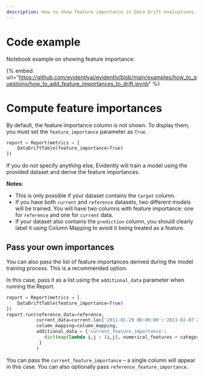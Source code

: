 ```yaml
---
description: How to show feature importance in Data Drift evaluations.
---
```


# Code example

Notebook example on showing feature importance:

{% embed url="https://github.com/evidentlyai/evidently/blob/main/examples/how_to_questions/how_to_add_feature_importances_to_drift.ipynb" %}

# Compute feature importances

By default, the feature importance column is not shown. To display them, you must set the `feature_importance` parameter as `True`.

```python
report = Report(metrics = [
    DataDriftTable(feature_importance=True)
])
```

If you do not specify anything else, Evidently will train a model using the provided dataset and derive the feature importances. 

**Notes**: 
* This is only possible if your dataset contains the `target` column.
* If you have both `current` and `reference` datasets, two different models will be trained. You will have two columns with feature importance: one for `reference` and one for `current` data.
* If your dataset also contains the `prediction` column, you should clearly label it using Column Mapping to avoid it being treated as a feature. 

## Pass your own importances

You can also pass the list of feature importances derived during the model training process. This is a recommended option. 

In this case, pass it as a list using the `additional_data` parameter when running the Report.

```python
report = Report(metrics = [
    DataDriftTable(feature_importance=True)
])
report.run(reference_data=reference,
           current_data=current.loc['2011-01-29 00:00:00':'2011-02-07 23:00:00'],
           column_mapping=column_mapping,
           additional_data = {'current_feature_importance':
              dict(map(lambda i,j : (i,j), numerical_features + categorical_features, regressor.feature_importances_))
            }
           )
```

You can pass the `current_feature_importance` – a single column will appear in this case. You can also optionally pass `reference_feature_importance`.
